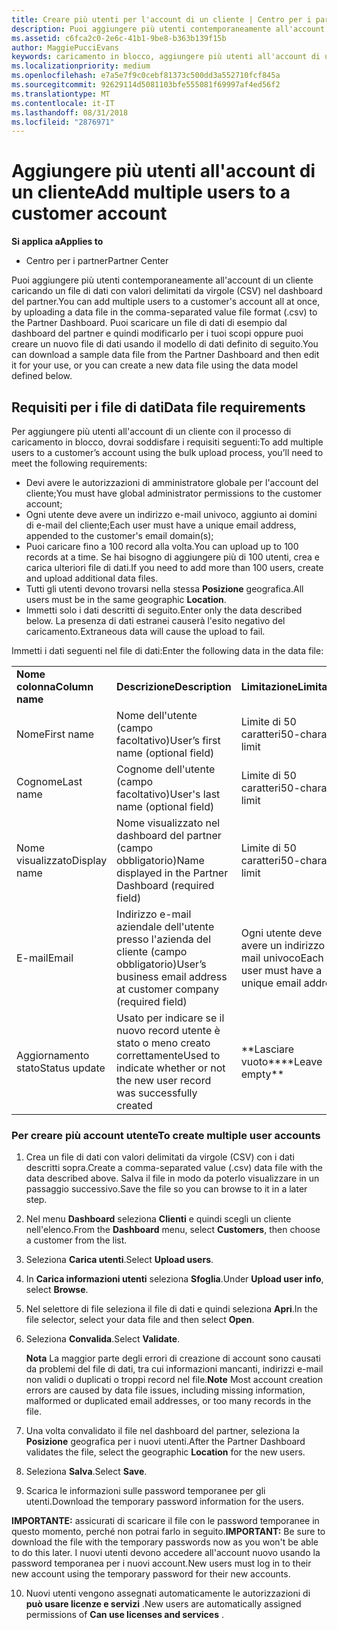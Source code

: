 ```yaml
---
title: Creare più utenti per l'account di un cliente | Centro per i partner
description: Puoi aggiungere più utenti contemporaneamente all'account di un cliente caricando un file di dati con valori delimitati da virgole (CSV) nel Centro per i partner.
ms.assetid: c6fca2c0-2e6c-41b1-9be8-b363b139f15b
author: MaggiePucciEvans
keywords: caricamento in blocco, aggiungere più utenti all'account di un cliente, aggiungere gli utenti di un cliente, caricamento in blocco degli utenti di un cliente, account del cliente, utenti del cliente, utenti
ms.localizationpriority: medium
ms.openlocfilehash: e7a5e7f9c0cebf81373c500dd3a552710fcf845a
ms.sourcegitcommit: 92629114d5081103bfe555081f69997af4ed56f2
ms.translationtype: MT
ms.contentlocale: it-IT
ms.lasthandoff: 08/31/2018
ms.locfileid: "2876971"
---
```

# <a name="add-multiple-users-to-a-customer-account"></a><span data-ttu-id="d2b81-104">Aggiungere più utenti all'account di un cliente</span><span class="sxs-lookup"><span data-stu-id="d2b81-104">Add multiple users to a customer account</span></span>

**<span data-ttu-id="d2b81-105">Si applica a</span><span class="sxs-lookup"><span data-stu-id="d2b81-105">Applies to</span></span>**

-  <span data-ttu-id="d2b81-106">Centro per i partner</span><span class="sxs-lookup"><span data-stu-id="d2b81-106">Partner Center</span></span>

<span data-ttu-id="d2b81-107">Puoi aggiungere più utenti contemporaneamente all'account di un cliente caricando un file di dati con valori delimitati da virgole (CSV) nel dashboard del partner.</span><span class="sxs-lookup"><span data-stu-id="d2b81-107">You can add multiple users to a customer's account all at once, by uploading a data file in the comma-separated value file format (.csv) to the Partner Dashboard.</span></span> <span data-ttu-id="d2b81-108">Puoi scaricare un file di dati di esempio dal dashboard del partner e quindi modificarlo per i tuoi scopi oppure puoi creare un nuovo file di dati usando il modello di dati definito di seguito.</span><span class="sxs-lookup"><span data-stu-id="d2b81-108">You can download a sample data file from the Partner Dashboard and then edit it for your use, or you can create a new data file using the data model defined below.</span></span>

## <a href="" id="creatingtheimportcsvfile"></a><span data-ttu-id="d2b81-109">Requisiti per i file di dati</span><span class="sxs-lookup"><span data-stu-id="d2b81-109">Data file requirements</span></span>


<span data-ttu-id="d2b81-110">Per aggiungere più utenti all'account di un cliente con il processo di caricamento in blocco, dovrai soddisfare i requisiti seguenti:</span><span class="sxs-lookup"><span data-stu-id="d2b81-110">To add multiple users to a customer’s account using the bulk upload process, you’ll need to meet the following requirements:</span></span>

-   <span data-ttu-id="d2b81-111">Devi avere le autorizzazioni di amministratore globale per l'account del cliente;</span><span class="sxs-lookup"><span data-stu-id="d2b81-111">You must have global administrator permissions to the customer account;</span></span>
-   <span data-ttu-id="d2b81-112">Ogni utente deve avere un indirizzo e-mail univoco, aggiunto ai domini di e-mail del cliente;</span><span class="sxs-lookup"><span data-stu-id="d2b81-112">Each user must have a unique email address, appended to the customer's email domain(s);</span></span>
-   <span data-ttu-id="d2b81-113">Puoi caricare fino a 100 record alla volta.</span><span class="sxs-lookup"><span data-stu-id="d2b81-113">You can upload up to 100 records at a time.</span></span> <span data-ttu-id="d2b81-114">Se hai bisogno di aggiungere più di 100 utenti, crea e carica ulteriori file di dati.</span><span class="sxs-lookup"><span data-stu-id="d2b81-114">If you need to add more than 100 users, create and upload additional data files.</span></span>
-   <span data-ttu-id="d2b81-115">Tutti gli utenti devono trovarsi nella stessa **Posizione** geografica.</span><span class="sxs-lookup"><span data-stu-id="d2b81-115">All users must be in the same geographic **Location**.</span></span>
-   <span data-ttu-id="d2b81-116">Immetti solo i dati descritti di seguito.</span><span class="sxs-lookup"><span data-stu-id="d2b81-116">Enter only the data described below.</span></span> <span data-ttu-id="d2b81-117">La presenza di dati estranei causerà l'esito negativo del caricamento.</span><span class="sxs-lookup"><span data-stu-id="d2b81-117">Extraneous data will cause the upload to fail.</span></span>

<span data-ttu-id="d2b81-118">Immetti i dati seguenti nel file di dati:</span><span class="sxs-lookup"><span data-stu-id="d2b81-118">Enter the following data in the data file:</span></span>

|                 |                                                                              |                                            |
|-----------------|------------------------------------------------------------------------------|--------------------------------------------|
| **<span data-ttu-id="d2b81-119">Nome colonna</span><span class="sxs-lookup"><span data-stu-id="d2b81-119">Column name</span></span>** | **<span data-ttu-id="d2b81-120">Descrizione</span><span class="sxs-lookup"><span data-stu-id="d2b81-120">Description</span></span>**                                                              | **<span data-ttu-id="d2b81-121">Limitazione</span><span class="sxs-lookup"><span data-stu-id="d2b81-121">Limitation</span></span>**                             |
| <span data-ttu-id="d2b81-122">Nome</span><span class="sxs-lookup"><span data-stu-id="d2b81-122">First name</span></span>      | <span data-ttu-id="d2b81-123">Nome dell'utente (campo facoltativo)</span><span class="sxs-lookup"><span data-stu-id="d2b81-123">User’s first name (optional field)</span></span>                                           | <span data-ttu-id="d2b81-124">Limite di 50 caratteri</span><span class="sxs-lookup"><span data-stu-id="d2b81-124">50-character limit</span></span>                         |
| <span data-ttu-id="d2b81-125">Cognome</span><span class="sxs-lookup"><span data-stu-id="d2b81-125">Last name</span></span>       | <span data-ttu-id="d2b81-126">Cognome dell'utente (campo facoltativo)</span><span class="sxs-lookup"><span data-stu-id="d2b81-126">User's last name (optional field)</span></span>                                            | <span data-ttu-id="d2b81-127">Limite di 50 caratteri</span><span class="sxs-lookup"><span data-stu-id="d2b81-127">50-character limit</span></span>                         |
| <span data-ttu-id="d2b81-128">Nome visualizzato</span><span class="sxs-lookup"><span data-stu-id="d2b81-128">Display name</span></span>    | <span data-ttu-id="d2b81-129">Nome visualizzato nel dashboard del partner (campo obbligatorio)</span><span class="sxs-lookup"><span data-stu-id="d2b81-129">Name displayed in the Partner Dashboard (required field)</span></span>                            | <span data-ttu-id="d2b81-130">Limite di 50 caratteri</span><span class="sxs-lookup"><span data-stu-id="d2b81-130">50-character limit</span></span>                         |
| <span data-ttu-id="d2b81-131">E-mail</span><span class="sxs-lookup"><span data-stu-id="d2b81-131">Email</span></span>           | <span data-ttu-id="d2b81-132">Indirizzo e-mail aziendale dell'utente presso l'azienda del cliente (campo obbligatorio)</span><span class="sxs-lookup"><span data-stu-id="d2b81-132">User’s business email address at customer company (required field)</span></span>           | <span data-ttu-id="d2b81-133">Ogni utente deve avere un indirizzo e-mail univoco</span><span class="sxs-lookup"><span data-stu-id="d2b81-133">Each user must have a unique email address</span></span> |
| <span data-ttu-id="d2b81-134">Aggiornamento stato</span><span class="sxs-lookup"><span data-stu-id="d2b81-134">Status update</span></span>   | <span data-ttu-id="d2b81-135">Usato per indicare se il nuovo record utente è stato o meno creato correttamente</span><span class="sxs-lookup"><span data-stu-id="d2b81-135">Used to indicate whether or not the new user record was successfully created</span></span> | <span data-ttu-id="d2b81-136">\*\*Lasciare vuoto\*\*</span><span class="sxs-lookup"><span data-stu-id="d2b81-136">\*\*Leave empty\*\*</span></span>                        |

 

### <a href="" id="createmultipleuseraccounts"></a><span data-ttu-id="d2b81-137">Per creare più account utente</span><span class="sxs-lookup"><span data-stu-id="d2b81-137">To create multiple user accounts</span></span>

<a href="" id="creatingtheaccounts"></a>
1.  <span data-ttu-id="d2b81-138">Crea un file di dati con valori delimitati da virgole (CSV) con i dati descritti sopra.</span><span class="sxs-lookup"><span data-stu-id="d2b81-138">Create a comma-separated value (.csv) data file with the data described above.</span></span> <span data-ttu-id="d2b81-139">Salva il file in modo da poterlo visualizzare in un passaggio successivo.</span><span class="sxs-lookup"><span data-stu-id="d2b81-139">Save the file so you can browse to it in a later step.</span></span>
2.  <span data-ttu-id="d2b81-140">Nel menu **Dashboard** seleziona **Clienti** e quindi scegli un cliente nell'elenco.</span><span class="sxs-lookup"><span data-stu-id="d2b81-140">From the **Dashboard** menu, select **Customers**, then choose a customer from the list.</span></span>
3.  <span data-ttu-id="d2b81-141">Seleziona **Carica utenti**.</span><span class="sxs-lookup"><span data-stu-id="d2b81-141">Select **Upload users**.</span></span>
4.  <span data-ttu-id="d2b81-142">In **Carica informazioni utenti** seleziona **Sfoglia**.</span><span class="sxs-lookup"><span data-stu-id="d2b81-142">Under **Upload user info**, select **Browse**.</span></span>
5.  <span data-ttu-id="d2b81-143">Nel selettore di file seleziona il file di dati e quindi seleziona **Apri**.</span><span class="sxs-lookup"><span data-stu-id="d2b81-143">In the file selector, select your data file and then select **Open**.</span></span>
6.  <span data-ttu-id="d2b81-144">Seleziona **Convalida**.</span><span class="sxs-lookup"><span data-stu-id="d2b81-144">Select **Validate**.</span></span>

    <span data-ttu-id="d2b81-145">**Nota** La maggior parte degli errori di creazione di account sono causati da problemi del file di dati, tra cui informazioni mancanti, indirizzi e-mail non validi o duplicati o troppi record nel file.</span><span class="sxs-lookup"><span data-stu-id="d2b81-145">**Note**  Most account creation errors are caused by data file issues, including missing information, malformed or duplicated email addresses, or too many records in the file.</span></span>

7.  <span data-ttu-id="d2b81-146">Una volta convalidato il file nel dashboard del partner, seleziona la **Posizione** geografica per i nuovi utenti.</span><span class="sxs-lookup"><span data-stu-id="d2b81-146">After the Partner Dashboard validates the file, select the geographic **Location** for the new users.</span></span>
8.  <span data-ttu-id="d2b81-147">Seleziona **Salva**.</span><span class="sxs-lookup"><span data-stu-id="d2b81-147">Select **Save**.</span></span>
9.  <span data-ttu-id="d2b81-148">Scarica le informazioni sulle password temporanee per gli utenti.</span><span class="sxs-lookup"><span data-stu-id="d2b81-148">Download the temporary password information for the users.</span></span>

<span data-ttu-id="d2b81-149">**IMPORTANTE:** assicurati di scaricare il file con le password temporanee in questo momento, perché non potrai farlo in seguito.</span><span class="sxs-lookup"><span data-stu-id="d2b81-149">**IMPORTANT:** Be sure to download the file with the temporary passwords now as you won't be able to do this later.</span></span> <span data-ttu-id="d2b81-150">I nuovi utenti devono accedere all'account nuovo usando la password temporanea per i nuovi account.</span><span class="sxs-lookup"><span data-stu-id="d2b81-150">New users must log in to their new account using the temporary password for their new accounts.</span></span>

10. <span data-ttu-id="d2b81-151">Nuovi utenti vengono assegnati automaticamente le autorizzazioni di **può usare licenze e servizi** .</span><span class="sxs-lookup"><span data-stu-id="d2b81-151">New users are automatically assigned permissions of **Can use licenses and services** .</span></span> 

 

 



